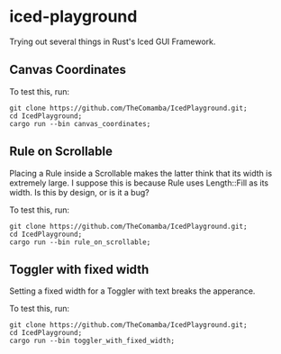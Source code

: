 # iced-playground
Trying out several things in Rust's Iced GUI Framework.

## Canvas Coordinates

To test this, run:
```
git clone https://github.com/TheComamba/IcedPlayground.git;
cd IcedPlayground;
cargo run --bin canvas_coordinates;
```

## Rule on Scrollable
Placing a Rule inside a Scrollable makes the latter think that its width is extremely large. I suppose this is because Rule uses Length::Fill as its width. Is this by design, or is it a bug?

To test this, run:
```
git clone https://github.com/TheComamba/IcedPlayground.git;
cd IcedPlayground;
cargo run --bin rule_on_scrollable;
```

## Toggler with fixed width
Setting a fixed width for a Toggler with text breaks the apperance.

To test this, run:
```
git clone https://github.com/TheComamba/IcedPlayground.git;
cd IcedPlayground;
cargo run --bin toggler_with_fixed_width;
```